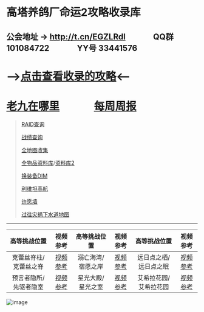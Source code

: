 # 高塔养鸽厂命运2攻略收录库
## 公会地址 → http://t.cn/EGZLRdl &emsp;&emsp;&emsp; QQ群 101084722 &emsp;&emsp;&emsp; YY号 33441576
# -->[点击查看收录的攻略](https://github.com/sd362318/Destiny2/issues)<--

# [老九在哪里](https://ftw.in/game/destiny-2/find-xur)&emsp;&emsp;&emsp; [每周周报](https://github.com/sd362318/Destiny2/projects/2)

> [RAID查询](https://raid.report/)
> 
> [战绩查询](http://t.cn/Rga889G)
> 
> [全地图收集](http://t.cn/EGwjL2z)
> 
> [全物品资料库](http://t.cn/EGwjiPw)/[资料库2](https://light.gg/)
> 
> [换装备DIM](http://t.cn/EGwjlVJ)
> 
> [利维坦高航](http://t.cn/EGZLMxd)
> 
> [许愿墙](http://t.cn/EGM6XUS)
>
>[过往灾祸下水道地图](https://raw.githubusercontent.com/sd362318/Destiny2/master/image/scourge_sewers.png)

---
| 高等挑战位置 | 视频参考 | 高等挑战位置 | 视频参考 | 高等挑战位置 | 视频参考 |
|:---:|:---:|:---:|:---:|:---:|:---:|
|克蕾丝脊柱/克蕾丝之脊| [视频参考](https://www.bilibili.com/video/av38260435)|溺亡海湾/宿愿之岸|[视频参考](https://www.bilibili.com/video/av39145515/)|远日点之栖/远日点之眠|[视频参考](https://www.bilibili.com/video/av37216426)
|预言者隐所/先驱者隐室| [视频参考](https://www.bilibili.com/video/av38830200)|星光大殿/星光之室|[视频参考](https://www.bilibili.com/video/av36445848)|艾希拉花园/艾希拉花园|[视频参考](https://www.bilibili.com/video/av37603680)


![image](https://img.nga.178.com/attachments/mon_201901/26/fnQ5-bv5yZ18T3cSzy-11y.jpg)
